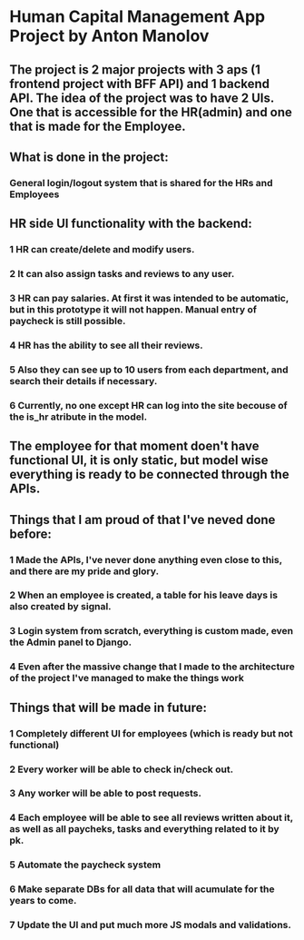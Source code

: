 
# Human Capital Management App Project by Anton Manolov

## The project is 2 major projects with 3 aps (1 frontend project with BFF API) and 1 backend API. The idea of the project was to have 2 UIs. One that is accessible for the HR(admin) and one that is made for the Employee. 

## What is done in the project:
### General login/logout system that is shared for the HRs and Employees

## HR side UI functionality with the backend:
### 1 HR can create/delete and modify users.
### 2 It can also assign tasks and reviews to any user.
### 3 HR can pay salaries. At first it was intended to be automatic, but in this prototype it will not happen. Manual entry of paycheck is still possible.
### 4 HR has the ability to see all their reviews.
### 5 Also they can see up to 10 users from each department, and search their details if necessary.
### 6 Currently, no one except HR can log into the site becouse of the is_hr atribute in the model.

## The employee for that moment doen't have functional UI, it is only static, but model wise everything is ready to be connected through the APIs.

## Things that I am proud of that I've neved done before:

### 1 Made the APIs, I've never done anything even close to this, and there are my pride and glory.
### 2 When an employee is created, a table for his leave days is also created by signal.
### 3 Login system from scratch, everything is custom made, even the Admin panel to Django.
### 4 Even after the massive change that I made to the architecture of the project I've managed to make the things work

## Things that will be made in future:
### 1 Completely different UI for employees (which is ready but not functional)
### 2 Every worker will be able to check in/check out.
### 3 Any worker will be able to post requests.
### 4 Each employee will be able to see all reviews written about it, as well as all paycheks, tasks and everything related to it by pk.
### 5 Automate the paycheck system
### 6 Make separate DBs for all data that will acumulate for the years to come.
### 7 Update the UI and put much more JS modals and validations.


